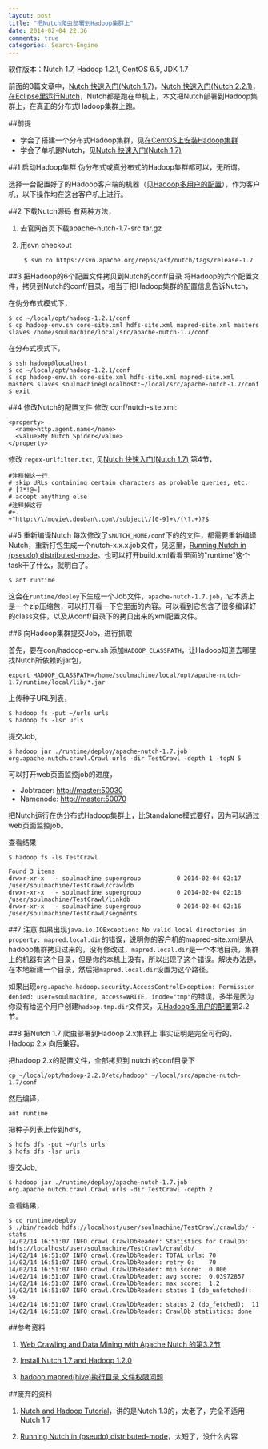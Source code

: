 ```yaml
---
layout: post
title: "把Nutch爬虫部署到Hadoop集群上"
date: 2014-02-04 22:36
comments: true
categories: Search-Engine
---
```


软件版本：Nutch 1.7, Hadoop 1.2.1, CentOS 6.5, JDK 1.7

前面的3篇文章中，[Nutch 快速入门(Nutch 1.7)](http://www.yanjiuyanjiu.com/blog/20140121)，[Nutch 快速入门(Nutch 2.2.1)](http://www.yanjiuyanjiu.com/blog/20140201)，[在Eclipse里运行Nutch](http://www.yanjiuyanjiu.com/blog/20140120)，Nutch都是跑在单机上，本文把Nutch部署到Hadoop集群上，在真正的分布式Hadoop集群上跑。


##前提

* 学会了搭建一个分布式Hadoop集群，见[在CentOS上安装Hadoop集群](http://www.yanjiuyanjiu.com/blog/20140202)
* 学会了单机跑Nutch，见[Nutch 快速入门(Nutch 1.7)](http://www.yanjiuyanjiu.com/blog/20140121)

##1 启动Hadoop集群
伪分布式或真分布式的Hadoop集群都可以，无所谓。

选择一台配置好了的Hadoop客户端的机器（见[Hadoop多用户的配置](http://www.yanjiuyanjiu.com/blog/20140203)），作为客户机，以下操作均在这台客户机上进行。

##2 下载Nutch源码
有两种方法，

1. 去官网首页下载apache-nutch-1.7-src.tar.gz
1. 用svn checkout

        $ svn co https://svn.apache.org/repos/asf/nutch/tags/release-1.7

##3 把Hadoop的6个配置文件拷贝到Nutch的conf/目录
将Hadoop的六个配置文件，拷贝到Nutch的conf/目录，相当于把Hadoop集群的配置信息告诉Nutch，

<!-- more -->

在伪分布式模式下，

    $ cd ~/local/opt/hadoop-1.2.1/conf
    $ cp hadoop-env.sh core-site.xml hdfs-site.xml mapred-site.xml masters slaves /home/soulmachine/local/src/apache-nutch-1.7/conf

在分布式模式下，

    $ ssh hadoop@localhost
    $ cd ~/local/opt/hadoop-1.2.1/conf
    $ scp hadoop-env.sh core-site.xml hdfs-site.xml mapred-site.xml masters slaves soulmachine@localhost:~/local/src/apache-nutch-1.7/conf
    $ exit


##4 修改Nutch的配置文件
修改 conf/nutch-site.xml:

    <property>
      <name>http.agent.name</name>
      <value>My Nutch Spider</value>
    </property>

修改 `regex-urlfilter.txt`, 见[Nutch 快速入门(Nutch 1.7)](http://www.yanjiuyanjiu.com/blog/20140121/) 第4节，

    #注释掉这一行
    # skip URLs containing certain characters as probable queries, etc.
    #-[?*!@=]
    # accept anything else
    #注释掉这行
    #+.
    +^http:\/\/movie\.douban\.com\/subject\/[0-9]+\/(\?.+)?$

##5 重新编译Nutch
每次修改了`$NUTCH_HOME/conf`下的的文件，都需要重新编译Nutch，重新打包生成一个nutch-x.x.x.job文件，见这里，[Running Nutch in (pseudo) distributed-mode](http://wiki.apache.org/nutch/NutchHadoopSingleNodeTutorial)。也可以打开build.xml看看里面的"runtime"这个task干了什么，就明白了。

    $ ant runtime

这会在`runtime/deploy`下生成一个Job文件，`apache-nutch-1.7.job`，它本质上是一个zip压缩包，可以打开看一下它里面的内容。可以看到它包含了很多编译好的class文件，以及从conf/目录下的拷贝出来的xml配置文件。

##6 向Hadoop集群提交Job，进行抓取

首先，要在con/hadoop-env.sh 添加`HADOOP_CLASSPATH`，让Hadoop知道去哪里找Nutch所依赖的jar包，

    export HADOOP_CLASSPATH=/home/soulmachine/local/opt/apache-nutch-1.7/runtime/local/lib/*.jar

上传种子URL列表，

    $ hadoop fs -put ~/urls urls
    $ hadoop fs -lsr urls

提交Job,

    $ hadoop jar ./runtime/deploy/apache-nutch-1.7.job org.apache.nutch.crawl.Crawl urls -dir TestCrawl -depth 1 -topN 5

可以打开web页面监控job的进度，

* Jobtracer: <http://master:50030>
* Namenode: <http://master:50070>

把Nutch运行在伪分布式Hadoop集群上，比Standalone模式要好，因为可以通过web页面监控job。

查看结果

    $ hadoop fs -ls TestCrawl

    Found 3 items
    drwxr-xr-x   - soulmachine supergroup          0 2014-02-04 02:17 /user/soulmachine/TestCrawl/crawldb
    drwxr-xr-x   - soulmachine supergroup          0 2014-02-04 02:18 /user/soulmachine/TestCrawl/linkdb
    drwxr-xr-x   - soulmachine supergroup          0 2014-02-04 02:16 /user/soulmachine/TestCrawl/segments

##7 注意
如果出现`java.io.IOException: No valid local directories in property: mapred.local.dir`的错误，说明你的客户机的mapred-site.xml是从hadoop集群拷贝过来的，没有修改过，`mapred.local.dir`是一个本地目录，集群上的机器有这个目录，但是你的本机上没有，所以出现了这个错误。解决办法是，在本地新建一个目录，然后把`mapred.local.dir`设置为这个路径。

如果出现`org.apache.hadoop.security.AccessControlException: Permission denied: user=soulmachine, access=WRITE, inode="tmp"`的错误，多半是因为你没有给这个用户创建`hadoop.tmp.dir`文件夹，见[Hadoop多用户的配置](http://www.yanjiuyanjiu.com/blog/20140203)第2.2节。

##8 把Nutch 1.7 爬虫部署到Hadoop 2.x集群上
事实证明是完全可行的，Hadoop 2.x 向后兼容。

把hadoop 2.x的配置文件，全部拷贝到 nutch 的conf目录下

    cp ~/local/opt/hadoop-2.2.0/etc/hadoop* ~/local/src/apache-nutch-1.7/conf

然后编译，

    ant runtime

把种子列表上传到hdfs,

    $ hdfs dfs -put ~/urls urls
    $ hdfs dfs -lsr urls

提交Job,

    $ hadoop jar ./runtime/deploy/apache-nutch-1.7.job org.apache.nutch.crawl.Crawl urls -dir TestCrawl -depth 2

查看结果，

    $ cd runtime/deploy
    $ ./bin/readdb hdfs://localhost/user/soulmachine/TestCrawl/crawldb/ -stats
    14/02/14 16:51:07 INFO crawl.CrawlDbReader: Statistics for CrawlDb: hdfs://localhost/user/soulmachine/TestCrawl/crawldb/
    14/02/14 16:51:07 INFO crawl.CrawlDbReader: TOTAL urls:	70
    14/02/14 16:51:07 INFO crawl.CrawlDbReader: retry 0:	70
    14/02/14 16:51:07 INFO crawl.CrawlDbReader: min score:	0.006
    14/02/14 16:51:07 INFO crawl.CrawlDbReader: avg score:	0.03972857
    14/02/14 16:51:07 INFO crawl.CrawlDbReader: max score:	1.2
    14/02/14 16:51:07 INFO crawl.CrawlDbReader: status 1 (db_unfetched):	59
    14/02/14 16:51:07 INFO crawl.CrawlDbReader: status 2 (db_fetched):	11
    14/02/14 16:51:07 INFO crawl.CrawlDbReader: CrawlDb statistics: done


##参考资料
1. [Web Crawling and Data Mining with Apache Nutch 的第3.2节](http://packtlib.packtpub.com/library/web-crawling-and-data-mining-with-apache-nutch/ch03lvl1sec20)
1. [Install Nutch 1.7 and Hadoop 1.2.0](http://nutchhadoop.blogspot.com/)

1. [hadoop mapred(hive)执行目录 文件权限问题](http://blog.csdn.net/azhao_dn/article/details/6921398)


##废弃的资料
1. [Nutch and Hadoop Tutorial](http://wiki.apache.org/nutch/NutchHadoopTutorial)，讲的是Nutch 1.3的，太老了，完全不适用Nutch 1.7

1. [Running Nutch in (pseudo) distributed-mode](http://wiki.apache.org/nutch/NutchHadoopSingleNodeTutorial)，太短了，没什么内容
